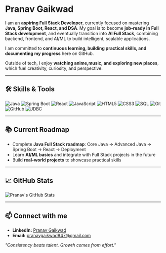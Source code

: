 # Pranav Gaikwad

I am an **aspiring Full Stack Developer**, currently focused on mastering **Java, Spring Boot, React, and DSA**. My goal is to become **job-ready in Full Stack development**, and eventually transition into **AI Full Stack**, combining backend, frontend, and AI/ML to build intelligent, scalable applications.

I am committed to **continuous learning, building practical skills, and documenting my progress** here on GitHub.

Outside of tech, I enjoy **watching anime,music, and exploring new places**, which fuel creativity, curiosity, and perspective.

---

## 🛠️ Skills & Tools

![Java](https://img.shields.io/badge/Java-ED8B00?style=for-the-badge&logo=java&logoColor=white)
![Spring Boot](https://img.shields.io/badge/SpringBoot-6DB33F?style=for-the-badge&logo=spring&logoColor=white)
![React](https://img.shields.io/badge/React-61DAFB?style=for-the-badge&logo=react&logoColor=black)
![JavaScript](https://img.shields.io/badge/JavaScript-F7DF1E?style=for-the-badge&logo=javascript&logoColor=black)
![HTML5](https://img.shields.io/badge/HTML5-E34F26?style=for-the-badge&logo=html5&logoColor=white)
![CSS3](https://img.shields.io/badge/CSS3-1572B6?style=for-the-badge&logo=css3&logoColor=white)
![SQL](https://img.shields.io/badge/SQL-4479A1?style=for-the-badge&logo=postgresql&logoColor=white)
![Git](https://img.shields.io/badge/Git-F05032?style=for-the-badge&logo=git&logoColor=white)
![GitHub](https://img.shields.io/badge/GitHub-181717?style=for-the-badge&logo=github&logoColor=white)
![JDBC](https://img.shields.io/badge/JDBC-007396?style=for-the-badge&logoColor=white)

---

## 📚 Current Roadmap

- Complete **Java Full Stack roadmap**: Core Java → Advanced Java → Spring Boot → React → Deployment  
- Learn **AI/ML basics** and integrate with Full Stack projects in the future  
- Build **real-world projects** to showcase practical skills  

---

## 📈 GitHub Stats

![Pranav's GitHub Stats](https://github-readme-stats.vercel.app/api?username=Trolog5369&show_icons=true&theme=radical)

---

## 📫 Connect with me

- **LinkedIn:** [Pranav Gaikwad](https://www.linkedin.com/in/pranav-gaikwad-b09247350?utm_source=share&utm_campaign=share_via&utm_content=profile&utm_medium=android_app)  
- **Email:** pranavgaikwad847@gmail.com

*"Consistency beats talent. Growth comes from effort."*
